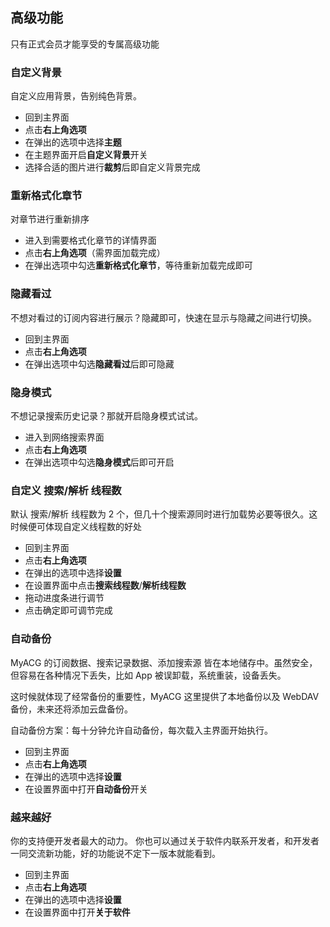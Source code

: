 ## 高级功能
只有正式会员才能享受的专属高级功能
### 自定义背景
自定义应用背景，告别纯色背景。
- 回到主界面
- 点击**右上角选项**
- 在弹出的选项中选择**主题**
- 在主题界面开启**自定义背景**开关
- 选择合适的图片进行**裁剪**后即自定义背景完成

### 重新格式化章节
对章节进行重新排序
- 进入到需要格式化章节的详情界面
- 点击**右上角选项**（需界面加载完成）
- 在弹出选项中勾选**重新格式化章节**，等待重新加载完成即可

### 隐藏看过
不想对看过的订阅内容进行展示？隐藏即可，快速在显示与隐藏之间进行切换。
- 回到主界面
- 点击**右上角选项**
- 在弹出选项中勾选**隐藏看过**后即可隐藏

### 隐身模式
不想记录搜索历史记录？那就开启隐身模式试试。
- 进入到网络搜索界面
- 点击**右上角选项**
- 在弹出选项中勾选**隐身模式**后即可开启

### 自定义 搜索/解析 线程数
默认 搜索/解析 线程数为 2 个，但几十个搜索源同时进行加载势必要等很久。这时候便可体现自定义线程数的好处
- 回到主界面
- 点击**右上角选项**
- 在弹出的选项中选择**设置**
- 在设置界面中点击**搜索线程数**/**解析线程数**
- 拖动进度条进行调节
- 点击确定即可调节完成

### 自动备份
MyACG 的订阅数据、搜索记录数据、添加搜索源 皆在本地储存中。虽然安全，但容易在各种情况下丢失，比如 App 被误卸载，系统重装，设备丢失。

这时候就体现了经常备份的重要性，MyACG 这里提供了本地备份以及 WebDAV 备份，未来还将添加云盘备份。

自动备份方案：每十分钟允许自动备份，每次载入主界面开始执行。

- 回到主界面
- 点击**右上角选项**
- 在弹出的选项中选择**设置**
- 在设置界面中打开**自动备份**开关

### 越来越好
你的支持便开发者最大的动力。
你也可以通过关于软件内联系开发者，和开发者一同交流新功能，好的功能说不定下一版本就能看到。
- 回到主界面
- 点击**右上角选项**
- 在弹出的选项中选择**设置**
- 在设置界面中打开**关于软件**
